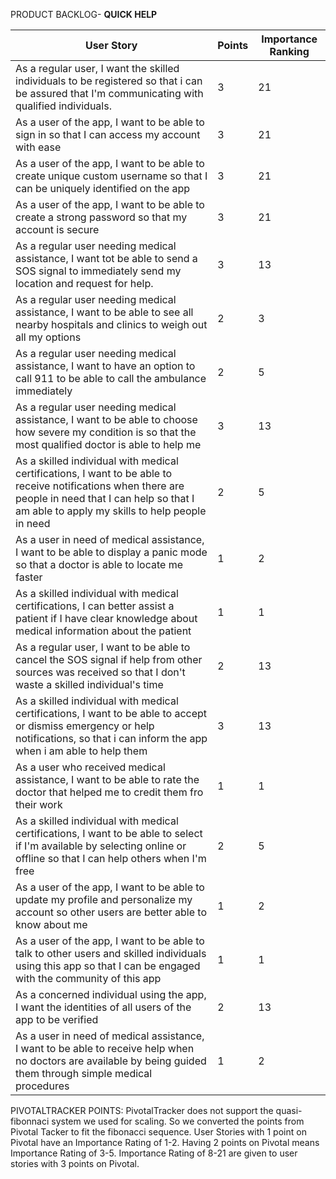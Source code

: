 PRODUCT BACKLOG- **QUICK HELP**

| User Story | Points | Importance Ranking |
| --- | --- | --- |
|As a regular user, I want the skilled individuals to be registered so that i can be assured that I'm communicating with qualified individuals. | 3 | 21|
| As a user of the app, I want to be able to sign in so that I can access my account with ease | 3 | 21 |
| As a user of the app, I want to be able to create unique custom username so that I can be uniquely identified on the app | 3 | 21 |
| As a user of the app, I want to be able to create a strong password so that my account is secure | 3 | 21 |
| As a regular user needing medical assistance, I want tot be able to send a SOS signal to immediately send my location and request for help. | 3 | 13 |
| As a regular user needing medical assistance, I want to be able to see all nearby hospitals and clinics to weigh out all my options | 2 | 3 |
| As a regular user needing medical assistance, I want to have an option to call 911 to be able to call the ambulance immediately | 2 | 5 |
| As a regular user needing medical assistance, I want to be able to choose how severe my condition is so that the most qualified doctor is able to help me | 3 | 13 |
| As a skilled individual with medical certifications, I want to be able to receive notifications when there are people in need that I can help so that I am able to apply my skills to help people in need | 2 | 5 |
| As a user in need of medical assistance, I want to be able to display a panic mode so that a doctor is able to locate me faster | 1| 2|
| As a skilled individual with medical certifications, I can better assist a patient if I have clear knowledge about medical information about the patient | 1 | 1 |
| As a regular user, I want to be able to cancel the SOS signal if help from other sources was received so that I don't waste a skilled individual's time | 2 | 13 |
| As a skilled individual with medical certifications, I want to be able to accept or dismiss emergency or help notifications, so that i can inform the app when i am able to help them | 3 | 13 |
| As a user who received medical assistance, I want to be able to rate the doctor that helped me to credit them fro their work | 1 | 1 |
| As a skilled individual with medical certifications, I want to be able to select if I'm available by selecting online or offline so that I can help others when I'm free | 2 | 5 |
| As a user of the app, I want to be able to update my profile and personalize my account so other users are better able to know about me | 1 | 2 |
| As a user of the app, I want to be able to talk to other users and skilled individuals using this app so that I can be engaged with the community of this app | 1 | 1 |
| As a concerned individual using the app, I want the identities of all users of the app to be verified | 2 | 13 |
| As a user in need of medical assistance, I want to be able to receive help when no doctors are available  by being guided them through simple medical procedures | 1 | 2 |

PIVOTALTRACKER POINTS: 
  PivotalTracker does not support the quasi-fibonnaci system we used for scaling.
  So we converted the points from Pivotal Tacker to fit the fibonacci sequence. 
  User Stories with 1 point on Pivotal have an Importance Rating of 1-2. Having 2 points on Pivotal means Importance Rating of 3-5.
  Importance Rating of 8-21 are given to user stories with 3 points on Pivotal.
